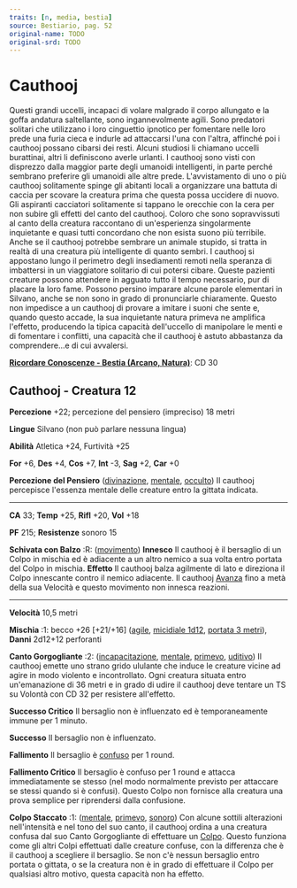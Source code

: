 ```yaml
---
traits: [n, media, bestia]
source: Bestiario, pag. 52
original-name: TODO
original-srd: TODO
---
```


# Cauthooj

Questi grandi uccelli, incapaci di volare malgrado il corpo allungato e la goffa
andatura saltellante, sono ingannevolmente agili. Sono predatori solitari che
utilizzano i loro cinguettio ipnotico per fomentare nelle loro prede una furia
cieca e indurle ad attaccarsi l'una con l'altra, affinché poi i cauthooj possano
cibarsi dei resti. Alcuni studiosi li chiamano uccelli burattinai, altri li
definiscono averle urlanti. I cauthooj sono visti con disprezzo dalla maggior
parte degli umanoidi intelligenti, in parte perché sembrano preferire gli
umanoidi alle altre prede. L'avvistamento di uno o più cauthooj solitamente
spinge gli abitanti locali a organizzare una battuta di caccia per scovare la
creatura prima che questa possa uccidere di nuovo. Gli aspiranti cacciatori
solitamente si tappano le orecchie con la cera per non subire gli effetti del
canto del cauthooj. Coloro che sono sopravvissuti al canto della creatura
raccontano di un'esperienza singolarmente inquietante e quasi tutti concordano
che non esista suono più terribile. Anche se il cauthooj potrebbe sembrare un
animale stupido, si tratta in realtà di una creatura più intelligente di quanto
sembri. I cauthooj si appostano lungo il perimetro degli insediamenti remoti
nella speranza di imbattersi in un viaggiatore solitario di cui potersi cibare.
Queste pazienti creature possono attendere in agguato tutto il tempo necessario,
pur di placare la loro fame. Possono persino imparare alcune parole elementari
in Silvano, anche se non sono in grado di pronunciarle chiaramente. Questo non
impedisce a un cauthooj di provare a imitare i suoni che sente e, quando questo
accade, la sua inquietante natura primeva ne amplifica l'effetto, producendo la
tipica capacità dell'uccello di manipolare le menti e di fomentare i conflitti,
una capacità che il cauthooj è astuto abbastanza da comprendere...e di cui
avvalersi.

**[Ricordare Conoscenze - Bestia (Arcano, Natura)](/azioni/abilita/ricordare-conoscenze)**:
CD 30

## Cauthooj - Creatura 12

**Percezione** +22; percezione del pensiero (impreciso) 18 metri

**Lingue** Silvano (non può parlare nessuna lingua)

**Abilità** Atletica +24, Furtività +25

**For** +6, **Des** +4, **Cos** +7, **Int** -3, **Sag** +2, **Car** +0

**Percezione del Pensiero** ([divinazione](/tratti/divinazione),
[mentale](/tratti/mentale), [occulto](/tratti/occulto)) Il cauthooj percepisce
l'essenza mentale delle creature entro la gittata indicata.

---

**CA** 33; **Temp** +25, **Rifl** +20, **Vol** +18

**PF** 215; **Resistenze** sonoro 15

**Schivata con Balzo** :R: ([movimento](/tratti/movimento)) **Innesco** Il
cauthooj è il bersaglio di un Colpo in mischia ed è adiacente a un altro nemico
a sua volta entro portata del Colpo in mischia. **Effetto** Il cauthooj balza
agilmente di lato e direziona il Colpo innescante contro il nemico adiacente. Il
cauthooj [Avanza](/azioni/avanzare) fino a metà della sua Velocità e questo
movimento non innesca reazioni.

---

**Velocità** 10,5 metri

**Mischia** :1: becco +26 \[+21/+16] ([agile](/tratti/agile),
[micidiale 1d12](/tratti/micidiale), [portata 3 metri](/tratti/portata)),
**Danni** 2d12+12 perforanti

**Canto Gorgogliante** :2: ([incapacitazione](/tratti/incapacitazione),
[mentale](/tratti/mentale), [primevo](/tratti/primevo),
[uditivo](/tratti/uditivo)) Il cauthooj emette uno strano grido ululante che
induce le creature vicine ad agire in modo violento e incontrollato. Ogni
creatura situata entro un'emanazione di 36 metri e in grado di udire il cauthooj
deve tentare un TS su Volontà con CD 32 per resistere all'effetto.

**Successo Critico** Il bersaglio non è influenzato ed è temporaneamente immune
per 1 minuto.

**Successo** Il bersaglio non è influenzato.

**Fallimento** Il bersaglio è [confuso](/condizioni/confuso) per 1 round.

**Fallimento Critico** Il bersaglio è confuso per 1 round e attacca
immediatamente se stesso (nel modo normalmente previsto per attaccare se stessi
quando si è confusi). Questo Colpo non fornisce alla creatura una prova semplice
per riprendersi dalla confusione.

**Colpo Staccato** :1: ([mentale](/tratti/mentale), [primevo](/tratti/primevo),
[sonoro](/tratti/sonoro)) Con alcune sottili alterazioni nell'intensità e nel
tono del suo canto, il cauthooj ordina a una creatura confusa dal suo Canto
Gorgogliante di effettuare un [Colpo](/azioni/colpire). Questo funziona come gli
altri Colpi effettuati dalle creature confuse, con la differenza che è il
cauthooj a scegliere il bersaglio. Se non c'è nessun bersaglio entro portata o
gittata, o se la creatura non è in grado di effettuare il Colpo per qualsiasi
altro motivo, questa capacità non ha effetto.
